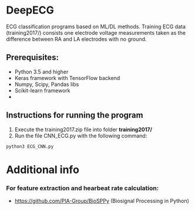 # DeepECG
ECG classification programs based on ML/DL methods. Training ECG data (training2017/) consists one electrode voltage measurements taken as the difference between RA and LA electrodes with no ground.

## Prerequisites:
- Python 3.5 and higher
- Keras framework with TensorFlow backend
- Numpy, Scipy, Pandas libs
- Scikit-learn framework
- 

## Instructions for running the program
1) Execute the training2017.zip file into folder **training2017/**
2) Run the file CNN_ECG.py with the following command:
  
```
python3 ECG_CNN.py
```

# Additional info
### For feature extraction and hearbeat rate calculation:
- https://github.com/PIA-Group/BioSPPy (Biosignal Processing in Python)

